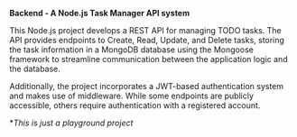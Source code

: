 **Backend - A Node.js Task Manager API system**

This Node.js project develops a REST API for managing TODO tasks. The API provides endpoints to Create, Read, Update, and Delete tasks, storing the task information in a MongoDB database using the Mongoose framework to streamline communication between the application logic and the database.

Additionally, the project incorporates a JWT-based authentication system and makes use of middleware. While some endpoints are publicly accessible, others require authentication with a registered account.

*_This is just a playground project_
